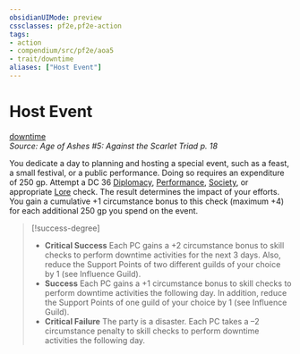 ```yaml
---
obsidianUIMode: preview
cssclasses: pf2e,pf2e-action
tags:
- action
- compendium/src/pf2e/aoa5
- trait/downtime
aliases: ["Host Event"]
---
```

# Host Event
[downtime](rules/traits/downtime.md "Downtime Action & Ability Trait")  
*Source: Age of Ashes #5: Against the Scarlet Triad p. 18*  


You dedicate a day to planning and hosting a special event, such as a feast, a small festival, or a public performance. Doing so requires an expenditure of 250 gp. Attempt a DC 36 [Diplomacy](compendium/skills.md#Diplomacy), [Performance](compendium/skills.md#Performance), [Society](compendium/skills.md#Society), or appropriate [Lore](compendium/skills.md#Lore) check. The result determines the impact of your efforts. You gain a cumulative +1 circumstance bonus to this check (maximum +4) for each additional 250 gp you spend on the event.

> [!success-degree] 
> - **Critical Success** Each PC gains a +2 circumstance bonus to skill checks to perform downtime activities for the next 3 days. Also, reduce the Support Points of two different guilds of your choice by 1 (see Influence Guild).
> - **Success** Each PC gains a +1 circumstance bonus to skill checks to perform downtime activities the following day. In addition, reduce the Support Points of one guild of your choice by 1 (see Influence Guild).
> - **Critical Failure** The party is a disaster. Each PC takes a –2 circumstance penalty to skill checks to perform downtime activities the following day.